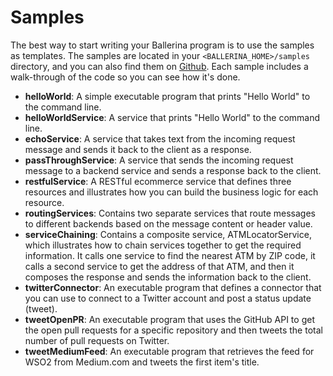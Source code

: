 # Samples

The best way to start writing your Ballerina program is to use the samples as templates. The samples are located in your `<BALLERINA_HOME>/samples` directory, and you can also find them on [Github](https://github.com/ballerinalang/ballerina/tree/master/samples/getting_started). Each sample includes a walk-through of the code so you can see how it's done. 

* **helloWorld**: A simple executable program that prints "Hello World" to the command line.
* **helloWorldService**: A service that prints "Hello World" to the command line.
* **echoService**: A service that takes text from the incoming request message and sends it back to the client as a response.
* **passThroughService**: A service that sends the incoming request message to a backend service and sends a response back to the client.
* **restfulService**: A RESTful ecommerce service that defines three resources and illustrates how you can build the business logic for each resource.
* **routingServices**: Contains two separate services that route messages to different backends based on the message content or header value.
* **serviceChaining**: Contains a composite service, ATMLocatorService, which illustrates how to chain services together to get the required information. It calls one service to find the nearest ATM by ZIP code, it calls a second service to get the address of that ATM, and then it composes the response and sends the information back to the client. 
* **twitterConnector**: An executable program that defines a connector that you can use to connect to a Twitter account and post a status update (tweet).
* **tweetOpenPR**: An executable program that uses the GitHub API to get the open pull requests for a specific repository and then tweets the total number of pull requests on Twitter.
* **tweetMediumFeed**: An executable program that retrieves the feed for WSO2 from Medium.com and tweets the first item's title. 
